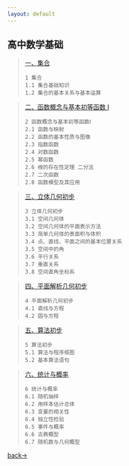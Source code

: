 ```yaml
---
layout: default
---
```


## 高中数学基础

> [一、集合](./biji/1-集合.html)
>
> ```
> 1 集合
> 1.1 集合基础知识
> 1.2 集合的基本关系与基本运算
> ```



> [二、函数概念与基本初等函数 Ⅰ](./biji/2-初等函数.html)
>
> ```
> 2 函数概念与基本初等函数Ⅰ
> 2.1 函数与映射
> 2.2 函数的基本性质与图像
> 2.3 指数函数
> 2.4 对数函数
> 2.5 幂函数
> 2.6 根的存在性定理 二分法
> 2.7 二次函数
> 2.8 函数模型及其应用
> ```



> [三、立体几何初步](./biji/3-立体几何.html)
>
> ```
> 3 立体几何初步
> 3.1 空间几何体
> 3.2 空间几何体的平面表示方法
> 3.3 简单几何体的表面积与体积
> 3.4 点、直线、平面之间的基本位置关系
> 3.5 空间中的角
> 3.6 平行关系
> 3.7 垂直关系
> 3.8 空间直角坐标系
> ```



> [四、平面解析几何初步](./biji/4-平面解析几何.html)
>
> ```
> 4 平面解析几何初步
> 4.1 直线与方程
> 4.2 圆与方程
> ```



> [五、算法初步](./biji/5-算法.html)
>
> ```
> 5 算法初步
> 5.1 算法与程序框图
> 5.2 基本算法语句
> ```



> [六、统计与概率](./biji/5-统计.html)
>
> ```
> 6 统计与概率
> 6.1 随机抽样
> 6.2 用样本估计总体
> 6.3 变量的相关性
> 6.4 独立性检验
> 6.5 事件与概率
> 6.6 古典概型
> 6.7 随机数与几何概型
> ```





[back→](https://xiangblq.github.io/wenzhai/pages/shiwen/shiwen.html)